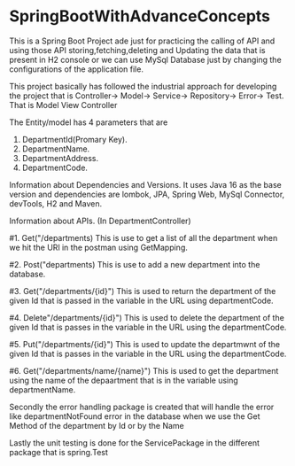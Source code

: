 # SpringBootWithAdvanceConcepts
This is a Spring Boot Project ade just for practicing the calling of API and using those API storing,fetching,deleting and Updating the data that is present in 
H2 console or we can use MySql Database just by changing the configurations of the application file.

This project basically has followed the industrial approach for developing the project that is Controller-> Model-> Service-> Repository-> Error-> Test. 
That is Model View Controller 

The Entity/model has 4 parameters that are 
1. DepartmentId(Promary Key).
2. DepartmentName.
3. DepartmentAddress.
4. DepartmentCode.

Information about Dependencies and Versions.
It uses Java 16 as the base version and dependencies are lombok, JPA, Spring Web, MySql Connector, devTools, H2 and Maven.

Information about APIs.
(In DepartmentController)

#1. Get("/departments)
This is use to get a list of all the department when we hit the URl in the postman using GetMapping.

#2. Post("departments)
This is use to add a new department into the database.

#3. Get("/departments/{id}")
This is used to return the department of the given Id that is passed in the variable in the URL using departmentCode.

#4. Delete"/departments/{id}")
This is used to delete the department of the given Id that is passes in the variable in the URL using the departmentCode.

#5. Put("/departments/{id}")
This is used to update the departmwnt of the given Id that is passes in the variable in the URL using the departmentCode.

#6. Get("/departments/name/{name}")
This is used to get the department using the name of the depaartment that is in the variable using departmentName.

Secondly the error handling package is created that will handle the error like departmentNotFound error in the database when we use the Get Method of the department by Id or by the Name

Lastly the unit testing is done for the ServicePackage in the different package that is spring.Test
